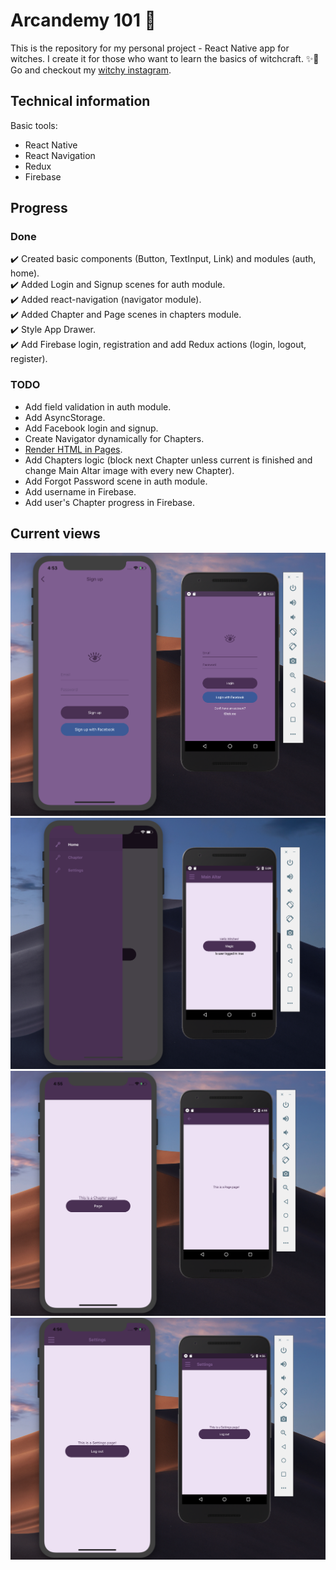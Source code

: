 # Arcandemy 101 🧙
This is the repository for my personal project - React Native app for witches. I create it for those who want to
learn the basics of witchcraft. ✨🔮 Go and checkout my [witchy instagram](https://www.instagram.com/arcandemy/).

## Technical information
Basic tools:
* React Native
* React Navigation
* Redux
* Firebase

## Progress
### Done
✔️ Created basic components (Button, TextInput, Link) and modules (auth, home). <br />
✔️ Added Login and Signup scenes for auth module. <br />
✔️ Added react-navigation (navigator module). <br />
✔️ Added Chapter and Page scenes in chapters module. <br />
✔️ Style App Drawer. <br />
✔️ Add Firebase login, registration and add Redux actions (login, logout, register). <br />

### TODO
* Add field validation in auth module.
* Add AsyncStorage.
* Add Facebook login and signup.
* Create Navigator dynamically for Chapters.
* [Render HTML in Pages](https://stackoverflow.com/questions/29334984/render-html-in-react-native).
* Add Chapters logic (block next Chapter unless current is finished and change Main Altar image with every new Chapter).
* Add Forgot Password scene in auth module.
* Add username in Firebase.
* Add user's Chapter progress in Firebase.

## Current views
![Login and registration](./assets/1.png) <br />
![Main screen and drawer menu](./assets/2.png) <br />
![Chapter and page screens](./assets/3.png) <br />
![Settings](./assets/4.png) <br />
